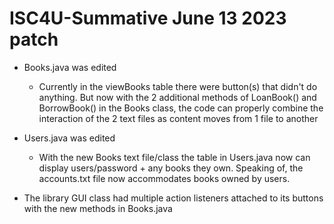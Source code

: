 # ISC4U-Summative June 13 2023 patch


* Books.java was edited
    * Currently in the viewBooks table there were button(s) that didn't do anything. But now with the 2 additional methods of LoanBook() and BorrowBook() in the Books class, the code can properly combine the interaction of the 2 text files as content moves from 1 file to another
 
* Users.java was edited

  * With the new Books text file/class the table in Users.java now can display users/password + any books they own. Speaking of, the accounts.txt file now accommodates books owned by users.
 

* The library GUI class had multiple action listeners attached to its buttons with the new methods in Books.java
